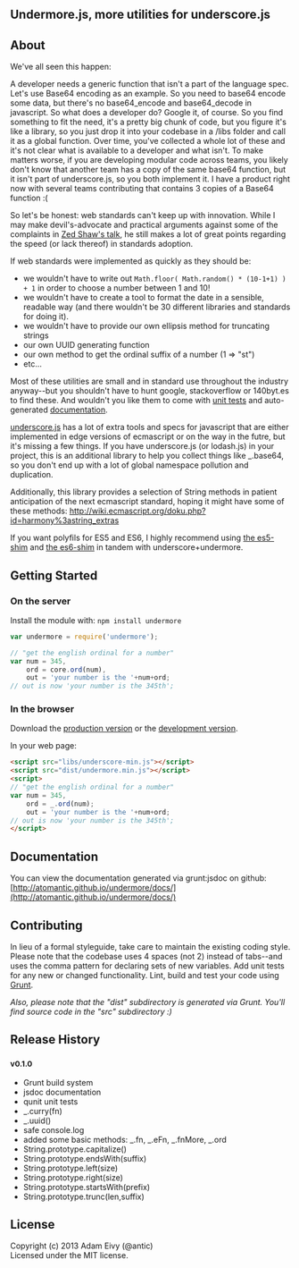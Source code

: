## Undermore.js, more utilities for underscore.js

## About

We've all seen this happen:

A developer needs a generic function that isn't a part of the language spec. Let's use Base64 encoding as an example. So you need to base64 encode some data, but there's no base64_encode and base64_decode in javascript. So what does a developer do? Google it, of course. So you find something to fit the need, it's a pretty big chunk of code, but you figure it's like a library, so you just drop it into your codebase in a /libs folder and call it as a global function. Over time, you've collected a whole lot of these and it's not clear what is available to a developer and what isn't. To make matters worse, if you are developing modular code across teams, you likely don't know that another team has a copy of the same base64 function, but it isn't part of underscore.js, so you both implement it. I have a product right now with several teams contributing that contains 3 copies of a Base64 function :(

So let's be honest: web standards can't keep up with innovation. While I may make devil's-advocate and practical arguments against some of the complaints in [Zed Shaw's talk](http://vimeo.com/43380467), he still makes a lot of great points regarding the speed (or lack thereof) in standards adoption.

If web standards were implemented as quickly as they should be:

* we wouldn't have to write out ```Math.floor( Math.random() * (10-1+1) ) + 1``` in order to choose a number between 1 and 10!
* we wouldn't have to create a tool to format the date in a sensible, readable way (and there wouldn't be 30 different libraries and standards for doing it).
* we wouldn't have to provide our own ellipsis method for truncating strings
* our own UUID generating function
* our own method to get the ordinal suffix of a number (1 => "st")
* etc...

Most of these utilities are small and in standard use throughout the industry anyway--but you shouldn't have to hunt google, stackoverflow or 140byt.es to find these. And wouldn't you like them to come with [unit tests](https://travis-ci.org/atomantic/core.js) and auto-generated [documentation](http://atomantic.github.io/core.js/#docs).

[underscore.js](http://underscorejs.org/) has a lot of extra tools and specs for javascript that are either implemented in edge versions of ecmascript or on the way in the futre, but it's missing a few things. If you have underscore.js (or lodash.js) in your project, this is an additional library to help you collect things like _.base64, so you don't end up with a lot of global namespace pollution and duplication.

Additionally, this library provides a selection of String methods in patient anticipation of the next ecmascript standard, hoping it might have some of these methods: http://wiki.ecmascript.org/doku.php?id=harmony%3astring_extras

If you want polyfils for ES5 and ES6, I highly recommend using [the es5-shim](https://github.com/kriskowal/es5-shim) and [the es6-shim](https://github.com/paulmillr/es6-shim) in tandem with underscore+undermore.

## Getting Started
### On the server
Install the module with: `npm install undermore`

```javascript
var undermore = require('undermore');

// "get the english ordinal for a number"
var num = 345,
    ord = core.ord(num),
    out = 'your number is the '+num+ord;
// out is now 'your number is the 345th';
```

### In the browser
Download the [production version][min] or the [development version][max].

[min]: https://raw.github.com/atomantic/undermore/master/dist/undermore.min.js
[max]: https://raw.github.com/atomantic/undermore/master/dist/undermore.js

In your web page:

```html
<script src="libs/underscore-min.js"></script>
<script src="dist/undermore.min.js"></script>
<script>
// "get the english ordinal for a number"
var num = 345,
    ord = _.ord(num);
    out = 'your number is the '+num+ord;
// out is now 'your number is the 345th';
</script>
```

## Documentation
You can view the documentation generated via grunt:jsdoc on github: [http://atomantic.github.io/undermore/docs/](http://atomantic.github.io/undermore/docs/)

## Contributing
In lieu of a formal styleguide, take care to maintain the existing coding style.
Please note that the codebase uses 4 spaces (not 2) instead of tabs--and uses the comma pattern for declaring sets of new variables. 
Add unit tests for any new or changed functionality. 
Lint, build and test your code using [Grunt](http://gruntjs.com/).

_Also, please note that the "dist" subdirectory is generated via Grunt. You'll find source code in the "src" subdirectory :)_

## Release History
 
### <sup>v0.1.0</sup>

 * Grunt build system
 * jsdoc documentation
 * qunit unit tests
 * _.curry(fn)
 * _.uuid()
 * safe console.log
 * added some basic methods: _.fn, _.eFn, _.fnMore, _.ord
 * String.prototype.capitalize()
 * String.prototype.endsWith(suffix)
 * String.prototype.left(size)
 * String.prototype.right(size)
 * String.prototype.startsWith(prefix)
 * String.prototype.trunc(len,suffix)

## License
Copyright (c) 2013 Adam Eivy (@antic)  
Licensed under the MIT license.
